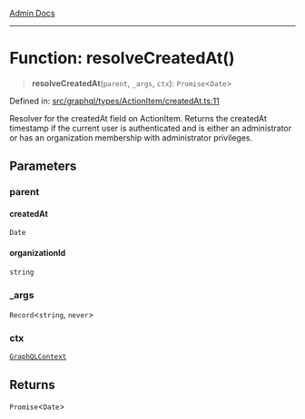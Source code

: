 [Admin Docs](/)

***

# Function: resolveCreatedAt()

> **resolveCreatedAt**(`parent`, `_args`, `ctx`): `Promise`\<`Date`\>

Defined in: [src/graphql/types/ActionItem/createdAt.ts:11](https://github.com/PurnenduMIshra129th/talawa-api/blob/75f0e499b44e2c3bed70cf951ac8ac374317f43b/src/graphql/types/ActionItem/createdAt.ts#L11)

Resolver for the createdAt field on ActionItem.
Returns the createdAt timestamp if the current user is authenticated
and is either an administrator or has an organization membership with administrator privileges.

## Parameters

### parent

#### createdAt

`Date`

#### organizationId

`string`

### \_args

`Record`\<`string`, `never`\>

### ctx

[`GraphQLContext`](../../../../context/type-aliases/GraphQLContext.md)

## Returns

`Promise`\<`Date`\>
